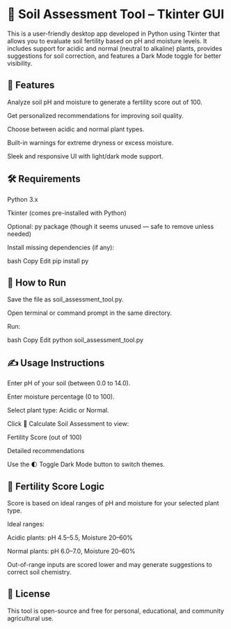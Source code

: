 <h1>🌱 Soil Assessment Tool – Tkinter GUI</h1>
This is a user-friendly desktop app developed in Python using Tkinter that allows you to evaluate soil fertility based on pH and moisture levels. It includes support for acidic and normal (neutral to alkaline) plants, provides suggestions for soil correction, and features a Dark Mode toggle for better visibility.

<h2>🧪 Features</h2>
Analyze soil pH and moisture to generate a fertility score out of 100.

Get personalized recommendations for improving soil quality.

Choose between acidic and normal plant types.

Built-in warnings for extreme dryness or excess moisture.

Sleek and responsive UI with light/dark mode support.



<h2>🛠️ Requirements</h2>
Python 3.x

Tkinter (comes pre-installed with Python)

Optional: py package (though it seems unused — safe to remove unless needed)

Install missing dependencies (if any):

bash
Copy
Edit
pip install py
<h2>🚀 How to Run</h2>
Save the file as soil_assessment_tool.py.

Open terminal or command prompt in the same directory.

Run:

bash
Copy
Edit
python soil_assessment_tool.py
<h2>✍️ Usage Instructions</h2>
Enter pH of your soil (between 0.0 to 14.0).

Enter moisture percentage (0 to 100).

Select plant type: Acidic or Normal.

Click 🌿 Calculate Soil Assessment to view:

Fertility Score (out of 100)

Detailed recommendations

Use the 🌓 Toggle Dark Mode button to switch themes.

<h2>🎯 Fertility Score Logic</h2>
Score is based on ideal ranges of pH and moisture for your selected plant type.

Ideal ranges:

Acidic plants: pH 4.5–5.5, Moisture 20–60%

Normal plants: pH 6.0–7.0, Moisture 20–60%

Out-of-range inputs are scored lower and may generate suggestions to correct soil chemistry.


<h2>📄 License</h2>
This tool is open-source and free for personal, educational, and community agricultural use.
